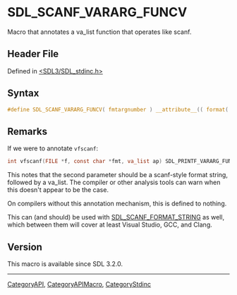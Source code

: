 # SDL_SCANF_VARARG_FUNCV

Macro that annotates a va_list function that operates like scanf.

## Header File

Defined in [<SDL3/SDL_stdinc.h>](https://github.com/libsdl-org/SDL/blob/main/include/SDL3/SDL_stdinc.h)

## Syntax

```c
#define SDL_SCANF_VARARG_FUNCV( fmtargnumber ) __attribute__(( format( __scanf__, fmtargnumber, 0 )))
```

## Remarks

If we were to annotate `vfscanf`:

```c
int vfscanf(FILE *f, const char *fmt, va_list ap) SDL_PRINTF_VARARG_FUNCV(2);
```

This notes that the second parameter should be a scanf-style format string,
followed by a va_list. The compiler or other analysis tools can warn when
this doesn't appear to be the case.

On compilers without this annotation mechanism, this is defined to nothing.

This can (and should) be used with
[SDL_SCANF_FORMAT_STRING](SDL_SCANF_FORMAT_STRING) as well, which between
them will cover at least Visual Studio, GCC, and Clang.

## Version

This macro is available since SDL 3.2.0.

----
[CategoryAPI](CategoryAPI), [CategoryAPIMacro](CategoryAPIMacro), [CategoryStdinc](CategoryStdinc)

